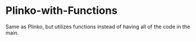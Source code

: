 # Plinko-with-Functions
Same as Plinko, but utilizes functions instead of having all of the code in the main.
